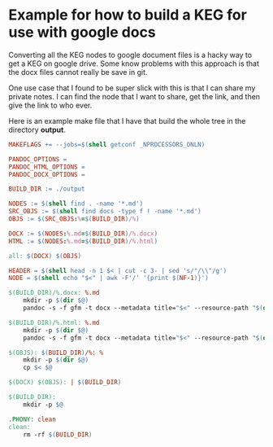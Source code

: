 # Example for how to build a KEG for use with google docs

Converting all the KEG nodes to google document files is a hacky way to get a
KEG on google drive. Some know problems with this approach is that the docx
files cannot really be save in git.

One use case that I found to be super slick with this is that I can share my
private notes. I can find the node that I want to share, get the link, and then
give the link to who ever.

Here is an example make file that I have that build the whole tree in the
directory **output**.

```makefile
MAKEFLAGS += --jobs=$(shell getconf _NPROCESSORS_ONLN)

PANDOC_OPTIONS =
PANDOC_HTML_OPTIONS =
PANDOC_DOCX_OPTIONS =

BUILD_DIR := ./output

NODES := $(shell find . -name '*.md')
SRC_OBJS := $(shell find docs -type f ! -name '*.md')
OBJS := $(SRC_OBJS:%=$(BUILD_DIR)/%)

DOCX := $(NODES:%.md=$(BUILD_DIR)/%.docx)
HTML := $(NODES:%.md=$(BUILD_DIR)/%.html)

all: $(DOCX) $(OBJS)

HEADER = $(shell head -n 1 $< | cut -c 3- | sed 's/"/\\"/g')
NODE = $(shell echo "$<" | awk -F'/' '{print $(NF-1)}')

$(BUILD_DIR)/%.docx: %.md
	mkdir -p $(dir $@)
	pandoc -s -f gfm -t docx --metadata title="$<" --resource-path "$(dir $<)" -o $@ $<

$(BUILD_DIR)/%.html: %.md
	mkdir -p $(dir $@)
	pandoc -s -f gfm -t docx --metadata title="$<" --resource-path "$(dir $<)" -o $@ $<

$(OBJS): $(BUILD_DIR)/%: %
	mkdir -p $(dir $@)
	cp $< $@

$(DOCX) $(OBJS): | $(BUILD_DIR)

$(BUILD_DIR):
	mkdir -p $@

.PHONY: clean
clean:
	rm -rf $(BUILD_DIR)
```
